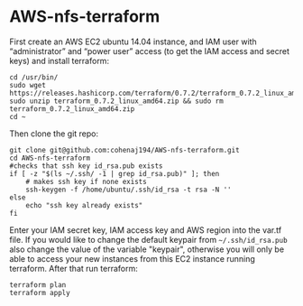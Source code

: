 # AWS-nfs-terraform

First create an AWS EC2 ubuntu 14.04 instance, and IAM user with “administrator” and “power user” access (to get the IAM access and secret keys) and install terraform:


    cd /usr/bin/
    sudo wget https://releases.hashicorp.com/terraform/0.7.2/terraform_0.7.2_linux_amd64.zip
    sudo unzip terraform_0.7.2_linux_amd64.zip && sudo rm terraform_0.7.2_linux_amd64.zip
    cd ~

Then clone the git repo:

    git clone git@github.com:cohenaj194/AWS-nfs-terraform.git
    cd AWS-nfs-terraform
    #checks that ssh key id_rsa.pub exists
    if [ -z "$(ls ~/.ssh/ -1 | grep id_rsa.pub)" ]; then
    	# makes ssh key if none exists
    	ssh-keygen -f /home/ubuntu/.ssh/id_rsa -t rsa -N ''
    else
    	echo "ssh key already exists"
    fi

Enter your IAM secret key, IAM access key and AWS region into the var.tf file.  If you would like to change the default keypair from `~/.ssh/id_rsa.pub` also change the value of the variable "keypair", otherwise you will only be able to access your new instances from this EC2 instance running terraform.
After that run terraform:

    terraform plan
    terraform apply
